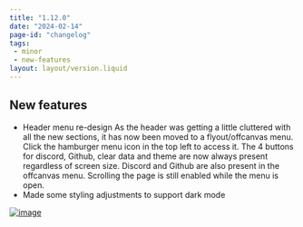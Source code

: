 ```yaml
---
title: "1.12.0"
date: "2024-02-14"
page-id: "changelog"
tags: 
 - minor
 - new-features
layout: layout/version.liquid
---
```

## New features
- Header menu re-design
As the header was getting a little cluttered with all the new sections, it has now been moved to a flyout/offcanvas menu. Click the hamburger menu icon in the top left to access it. The 4 buttons for discord, Github, clear data and theme are now always present regardless of screen size. Discord and Github are also present in the offcanvas menu. Scrolling the page is still enabled while the menu is open.
- Made some styling adjustments to support dark mode

[![image](https://github.com/stickerboy/convrtrjs/assets/1421538/e06efe94-a51e-4797-87d8-6f1c5a8ebb57)](https://github.com/stickerboy/convrtrjs/assets/1421538/e06efe94-a51e-4797-87d8-6f1c5a8ebb57)